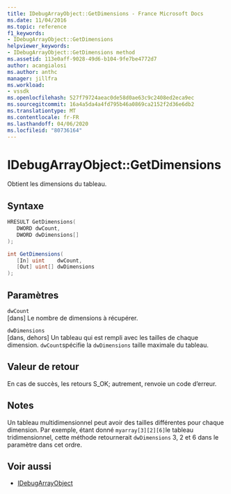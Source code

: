 ```yaml
---
title: IDebugArrayObject::GetDimensions - France Microsoft Docs
ms.date: 11/04/2016
ms.topic: reference
f1_keywords:
- IDebugArrayObject::GetDimensions
helpviewer_keywords:
- IDebugArrayObject::GetDimensions method
ms.assetid: 113e0aff-9028-49d6-b104-9fe7be4772d7
author: acangialosi
ms.author: anthc
manager: jillfra
ms.workload:
- vssdk
ms.openlocfilehash: 527f79724aeac0de58d0ae63c9c2408ed2eca9ec
ms.sourcegitcommit: 16a4a5da4a4fd795b46a0869ca2152f2d36e6db2
ms.translationtype: MT
ms.contentlocale: fr-FR
ms.lasthandoff: 04/06/2020
ms.locfileid: "80736164"
---
```

# <a name="idebugarrayobjectgetdimensions"></a>IDebugArrayObject::GetDimensions
Obtient les dimensions du tableau.

## <a name="syntax"></a>Syntaxe

```cpp
HRESULT GetDimensions( 
   DWORD dwCount,
   DWORD dwDimensions[]
);
```

```csharp
int GetDimensions(
   [In] uint    dwCount,
   [Out] uint[] dwDimensions
);
```

## <a name="parameters"></a>Paramètres
`dwCount`\
[dans] Le nombre de dimensions à récupérer.

`dwDimensions`\
[dans, dehors] Un tableau qui est rempli avec les tailles de chaque dimension. `dwCount`spécifie la `dwDimensions` taille maximale du tableau.

## <a name="return-value"></a>Valeur de retour
 En cas de succès, les retours S_OK; autrement, renvoie un code d’erreur.

## <a name="remarks"></a>Notes
 Un tableau multidimensionnel peut avoir des tailles différentes pour chaque dimension. Par exemple, étant donné `myarray[3][2][6]`le tableau tridimensionnel, cette méthode retournerait `dwDimensions` 3, 2 et 6 dans le paramètre dans cet ordre.

## <a name="see-also"></a>Voir aussi
- [IDebugArrayObject](../../../extensibility/debugger/reference/idebugarrayobject.md)
